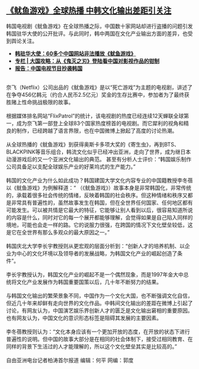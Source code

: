 <!--1633724966000-->
[《鱿鱼游戏》全球热播   中韩文化输出差距引关注](https://www.rfa.org/mandarin/yataibaodao/junshiwaijiao/zbt-10082021162720.html)
------

<p>韩国电视剧《鱿鱼游戏》在全球热播之际，中国数十家网站却进行盗播的问题引发韩国驻华大使的公开批评。与此同时，韩中两国在文化产业输出方面的差异，也受到舆论关注。</p><p></p><ul><li><strong><a href="https://www.rfa.org/mandarin/Xinwen/5-10072021110111.html">韩驻华大使：60多个中国网站非法播放《鱿鱼游戏》</a></strong></li><li><strong><a href="https://www.rfa.org/mandarin/zhuanlan/daguogonglue/dip-12312020101450.html">专栏 | 大国攻略：从《鬼灭之刃》登陆看中国对影视作品的钳制</a></strong></li><li><a href="https://www.rfa.org/mandarin/yataibaodao/kejiaowen/ko-10102018094852.html"><strong>报告：中国电视节目抄袭韩国</strong></a></li></ul><p></p><p><br/>奈飞（Netflix）公司出品的《鱿鱼游戏》是以“死亡游戏”为主题的电视剧，讲述了在争夺456亿韩元（约合人民币2.5亿元）奖金的生存比赛中，参加者为了最终获胜赌上性命挑战极限的故事。 <br/><br/>根据媒体排名网站“FlixPatrol”的统计，该电视剧的热度已经连续12天蝉联全球第一，成为奈飞第一部登上全球83个国家热度榜首的电视剧。而它犀利的视角和精良的制作，已经跨越了语言界限，也在中国微博上掀起了高度的讨论热潮。<br/><br/>从全球热播的《鱿鱼游戏》到获得奥斯卡多项大奖的《寄生虫》，再到BTS、BLACKPINK等音乐组合，韩流文化似乎已经冲出亚洲，走向了世界，成为继日本动漫游戏后的又一个亚洲文化输出的典范。 甚至有分析人士评价：“韩国娱乐制作公司具备足以支配全球娱乐产业的好莱坞式的生产能力。”<br/><br/>韩国的文化产业为什么如此成功？韩国建国大学文化内容专业的中国籍教授李冬蓓以《鱿鱼游戏》为例解释道：“ （《鱿鱼游戏》）故事本身是非常韩国化，非常传统的，承载着很多社会传统的情绪，反映着韩国的社会秩序。但这种情绪和秩序又都是非常具有普遍性的，虽然故事发生在韩国，但在全世界任何国家、任何地区都有可能发生。可以被共情是它最大的特征，它能够让别人看到以后，很容易知道所说的内容是什么，同时对它的每一个展开都能够理解，会觉得如果是自己陷入同样的境地，可能也会走一样的路。它的说服力很强，在跨国的情况下文化壁垒较低，这是它在全世界有那么多观众的最大原因之一。”<br/><br/>韩国庆北大学李长宇教授则从更宏观的层面分析到：“创新人才的培养机制、以企业为中心的文化环境以及领导者的发展战略，为韩国文化产业的崛起创造了条件”。<br/><br/>李长宇教授认为，韩国文化产业的崛起不是一个偶然现象，而是1997年金大中总统将文化产业发展作为韩国重要国策以后，几十年不断努力的结果。<br/><br/>与韩国文化输出的繁荣景象不同，中国作为一个文化大国，也不断强调文化自信，但近几十年来却鲜有走向世界的文化作品。中韩间文化输出的差距在微博上引起了讨论，有网友认为，中国演艺娱乐界创新人才的匮乏是文化输出窘相的重要原因。也有网友认为，中国文化的意识形态标签是阻碍其发展的主要因素。<br/><br/>李冬蓓教授则认为：“文化本身应该有一个更加开放的态度，在开放的状态下进行普遍性的说明。但中国的故事大部分是在相同的社会体制下，接受过相同教育、在同样的背景下生活过的人才能理解的，所以这个文化壁垒其实是比较高的。”<br/><br/>自由亚洲电台记者柏涛首尔报道 编辑：何平 网编：郭度</p>
